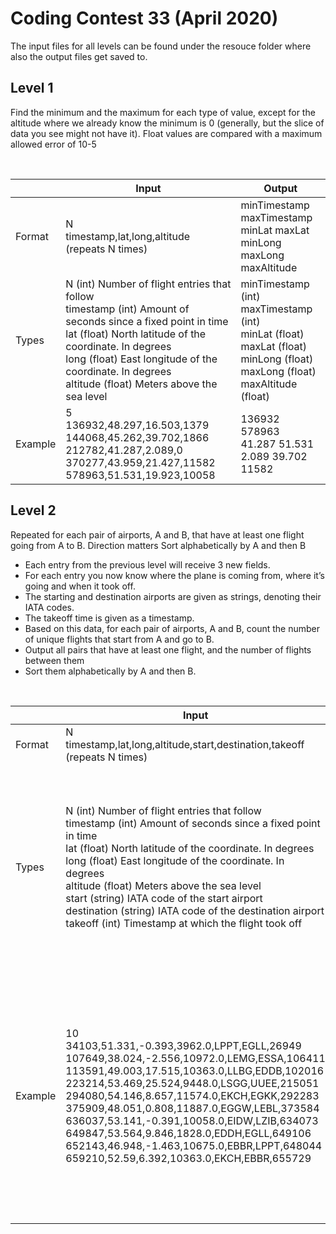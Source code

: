 # Coding Contest 33 (April 2020)
The input files for all levels can be found under the resouce folder where also the output files get saved to.

## Level 1

Find the minimum and the maximum for each type of value, except for
the altitude where we already know the minimum is 0 (generally, but
the slice of data you see might not have it).
Float values are compared with a maximum allowed error of 10-5

<br>

|         | Input           | Output  |
| ------------- |-------------| -----|
| Format      | N <br>timestamp,lat,long,altitude <br>(repeats N times) | minTimestamp maxTimestamp <br>minLat maxLat <br> minLong maxLong <br>maxAltitude |
| Types      | N (int) Number of flight entries that follow <br>timestamp (int) Amount of seconds since a fixed point in time <br>lat (float) North latitude of the coordinate. In degrees <br>long (float) East longitude of the coordinate. In degrees <br>altitude (float) Meters above the sea level      |   minTimestamp (int)<br>maxTimestamp (int)<br>minLat (float)<br>maxLat (float)<br>minLong (float)<br>maxLong (float)<br>maxAltitude (float) |
| Example | 5<br>136932,48.297,16.503,1379<br>144068,45.262,39.702,1866<br>212782,41.287,2.089,0<br>370277,43.959,21.427,11582<br>578963,51.531,19.923,10058      |    136932 578963<br>41.287 51.531<br>2.089 39.702<br>11582 |

## Level 2
Repeated for each pair of airports, A and B, that have at least one flight
going from A to B. Direction matters
Sort alphabetically by A and then B

* Each entry from the previous level will receive 3 new fields.
* For each entry you now know where the plane is coming from, where it’s
going and when it took off.
* The starting and destination airports are given as strings, denoting their IATA
codes.
* The takeoff time is given as a timestamp.
* Based on this data, for each pair of airports, A and B, count the number of
unique flights that start from A and go to B.
* Output all pairs that have at least one flight, and the number of flights between
them
* Sort them alphabetically by A and then B.

<br>

|         | Input           | Output  |
| ------------- |-------------| -----|
| Format      | N<br>timestamp,lat,long,altitude,start,destination,takeoff<br>(repeats N times) | A B flightCount |
| Types      | N (int) Number of flight entries that follow <br>timestamp (int) Amount of seconds since a fixed point in time <br>lat (float) North latitude of the coordinate. In degrees <br>long (float) East longitude of the coordinate. In degrees <br>altitude (float) Meters above the sea level <br>start (string) IATA code of the start airport<br>destination (string) IATA code of the destination airport<br>takeoff (int) Timestamp at which the flight took off      |   A (string) IATA code of the start airport<br>B (string) IATA code of the destination airport<br>flightCount (int) Number of flights that start in A and go to B |
| Example | 10<br>34103,51.331,-0.393,3962.0,LPPT,EGLL,26949<br>107649,38.024,-2.556,10972.0,LEMG,ESSA,106411<br>113591,49.003,17.515,10363.0,LLBG,EDDB,102016<br>223214,53.469,25.524,9448.0,LSGG,UUEE,215051<br>294080,54.146,8.657,11574.0,EKCH,EGKK,292283<br>375909,48.051,0.808,11887.0,EGGW,LEBL,373584<br>636037,53.141,-0.391,10058.0,EIDW,LZIB,634073<br>649847,53.564,9.846,1828.0,EDDH,EGLL,649106<br>652143,46.948,-1.463,10675.0,EBBR,LPPT,648044<br>659210,52.59,6.392,10363.0,EKCH,EBBR,655729     |    EBBR LPPT 1<br>EDDH EGLL 1<br>EGGW LEBL 1<br>EIDW LZIB 1<br>EKCH EBBR 1<br>EKCH EGKK 1<br>LEMG ESSA 1<br>LLBG EDDB 1<br>LPPT EGLL 1<br>LSGG UUEE 1 |
